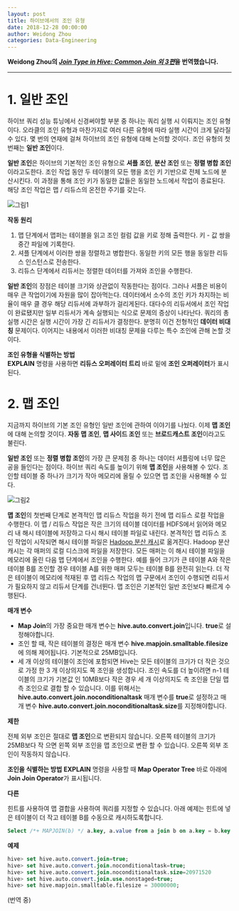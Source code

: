 ```yaml
---
layout: post
title: 하이브에서의 조인 유형
date: 2018-12-28 00:00:00
author: Weidong Zhou
categories: Data-Engineering
---  
```

  
  
**Weidong Zhou의 [*Join Type in Hive: Common Join 외 3편*](https://weidongzhou.wordpress.com/2017/06/06/join-type-in-hive-common-join)을 번역했습니다.**
  
  
- - -

# 1. 일반 조인
  
하이브 쿼리 성능 튜닝에서 신경써야할 부분 중 하나는 쿼리 실행 시 이뤄지는 조인 유형이다. 오라클의 조인 유형과 마찬가지로 여러 다른 유형에 따라 실행 시간이 크게 달라질 수 있다. 몇 번의 연재에 걸쳐 하이브의 조인 유형에 대해 논의할 것이다. 조인 유형의 첫 번째는 **일반 조인**이다.
  
**일반 조인**은 하이브의 기본적인 조인 유형으로 **셔플 조인**, **분산 조인** 또는 **정렬 병합 조인**이라고도한다. 조인 작업 동안 두 테이블의 모든 행을 조인 키 기반으로 전체 노드에 분산시킨다. 이 과정을 통해 조인 키가 동일한 값들은 동일한 노드에서 작업이 종료된다. 해당 조인 작업은 맵 / 리듀스의 온전한 주기를 갖는다.
  
![그림1](https://aldente0630.github.io/assets/join_type_in_hive1.jpg)
  
**작동 원리**
1. 맵 단계에서 맵퍼는 테이블을 읽고 조인 컬럼 값을 키로 정해 출력한다. 키 - 값 쌍을 중간 파일에 기록한다.
2. 셔플 단계에서 이러한 쌍을 정렬하고 병합한다. 동일한 키의 모든 행을 동일한 리듀스 인스턴스로 전송한다.
3. 리듀스 단계에서 리듀서는 정렬한 데이터를 가져와 조인을 수행한다.

**일반 조인**의 장점은 테이블 크기와 상관없이 작동한다는 점이다. 그러나 셔플은 비용이 매우 큰 작업이기에 자원을 많이 잡아먹는다. 데이터에서 소수의 조인 키가 차지하는 비율이 매우 클 경우 해당 리듀서에 과부하가 걸리게된다. 대다수의 리듀서에서 조인 작업이 완료됐지만 일부 리듀서가 계속 실행되는 식으로 문제의 증상이 나타난다. 쿼리의 총 실행 시간은 실행 시간이 가장 긴 리듀서가 결정한다. 분명히 이건 전형적인 **데이터 비대칭** 문제이다. 이어지는 내용에서 이러한 비대칭 문제을 다루는 특수 조인에 관해 논할 것이다.

**조인 유형을 식별하는 방법**  
**EXPLAIN** 명령을 사용하면 **리듀스 오퍼레이터 트리** 바로 밑에 **조인 오퍼레이터**가 표시된다.
  
# 2. 맵 조인
  
지금까지 하이브의 기본 조인 유형인 일반 조인에 관하여 이야기를 나눴다. 이제 **맵 조인**에 대해 논의할 것이다. **자동 맵 조인**, **맵 사이드 조인** 또는 **브로드캐스트 조인**이라고도 불린다.

**일반 조인** 또는 **정렬 병합 조인**의 가장 큰 문제점 중 하나는 데이터 셔플링에 너무 많은 공을 들인다는 점이다. 하이브 쿼리 속도를 높이기 위해 **맵 조인**을 사용해볼 수 있다. 조인할 테이블 중 하나가 크기가 작아 메모리에 올릴 수 있으면 맵 조인을 사용해볼 수 있다.
  
![그림2](https://aldente0630.github.io/assets/join_type_in_hive2.jpg)
  
**맵 조인**의 첫번째 단계로 본격적인 맵 리듀스 작업을 하기 전에 맵 리듀스 로컬 작업을 수행한다. 이 맵 / 리듀스 작업은 작은 크기의 테이블 데이터를 HDFS에서 읽어와 메모리 내 해시 테이블에 저장하고 다시 해시 테이블 파일로 내린다. 본격적인 맵 리듀스 조인 작업이 시작되면 해시 테이블 파일은 [Hadoop 분산 캐시](https://hadoop.apache.org/docs/r1.2.1/api/org/apache/hadoop/filecache/DistributedCache.html)로 옮겨진다. Hadoop 분산 캐시는 각 매퍼의 로컬 디스크에 파일을 저장한다. 모든 매퍼는 이 해시 테이블 파일을 메모리에 올린 다음 맵 단계에서 조인을 수행한다. 예를 들어 크기가 큰 테이블 A와 작은 테이블 B를 조인할 경우 테이블 A를 위한 매퍼 모두는 테이블 B를 완전히 읽는다. 더 작은 테이블이 메모리에 적재된 후 맵 리듀스 작업의 맵 구문에서 조인이 수행되면 리듀서가 필요하지 않고 리듀서 단계를 건너뛴다. 맵 조인은 기본적인 일반 조인보다 빠르게 수행된다.

**매개 변수**

* **Map Join**의 가장 중요한 매개 변수는 **hive.auto.convert.join**입니다. **true**로 설정해야합니다.
* 조인 할 때, 작은 테이블의 결정은 매개 변수 **hive.mapjoin.smalltable.filesize**에 의해 제어됩니다. 기본적으로 25MB입니다.
* 세 개 이상의 테이블이 조인에 포함되면 Hive는 모든 테이블의 크기가 더 작은 것으로 가정 한 3 개 이상의지도 쪽 조인을 생성합니다. 조인 속도를 더 높이려면 n-1 테이블의 크기가 기본값 인 10MB보다 작은 경우 세 개 이상의지도 측 조인을 단일 맵 측 조인으로 결합 할 수 있습니다. 이를 위해서는 **hive.auto.convert.join.noconditionaltask** 매개 변수를 **true**로 설정하고 매개 변수 **hive.auto.convert.join.noconditionaltask.size**를 지정해야합니다.

**제한**

전체 외부 조인은 절대로 **맵 조인**으로 변환되지 않습니다.
오른쪽 테이블의 크기가 25MB보다 작 으면 왼쪽 외부 조인을 맵 조인으로 변환 할 수 있습니다. 오른쪽 외부 조인이 작동하지 않습니다.

**조인을 식별하는 방법**
**EXPLAIN** 명령을 사용할 때 **Map Operator Tree** 바로 아래에 **Join Join Operator**가 표시됩니다.

**다른**  
  
힌트를 사용하여 맵 결합을 사용하여 쿼리를 지정할 수 있습니다. 아래 예제는 힌트에 넣은 테이블이 더 작고 테이블 B를 수동으로 캐시하도록합니다.
  
```sql
Select /*+ MAPJOIN(b) */ a.key, a.value from a join b on a.key = b.key
```
  
**예제**  
  
```sql
hive> set hive.auto.convert.join=true;
hive> set hive.auto.convert.join.noconditionaltask=true;
hive> set hive.auto.convert.join.noconditionaltask.size=20971520
hive> set hive.auto.convert.join.use.nonstaged=true;
hive> set hive.mapjoin.smalltable.filesize = 30000000; 
```

(번역 중)
  

